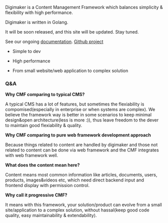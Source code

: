 

Digimaker is a Content Management Framework which balances simplicity & flexibility with high performance. 

Digimaker is written in Golang.

It will be soon released, and this site will be updated. Stay tuned.

See our ongoing [documentation](https://digimaker.org/doc). [Github project](https://github.com/digimakergo/digimaker)

- Simple to dev

- High performance

- From small website/web application to complex solution


### Q&A
**Why CMF comparing to typical CMS?**

A typical CMS has a lot of features, but sometimes the flexiability is compomised(especially in enterprise or when systems are complex). We believe the framework way is better in some scenarios to keep minimal design&open architecture(less is more :)), thus leave freedom to the dever to maintain good flexiability & quality.

**Why CMF comparing to pure web framework development approach**

Because things related to content are handled by digimaker and those not related to content can be done via web framework and the CMF integrates with web framework well.

**What does the content mean here?**

Content means most common information like articles, documents, users, products, images&videos etc, which need direct backend input and frontend display with permission control.

**Why call it progressive CMF?**

It means with this framework, your solution/product can evolve from a small site/application to a complex solution, without hassal(keep good code quality, easy maintainability & extendability).


